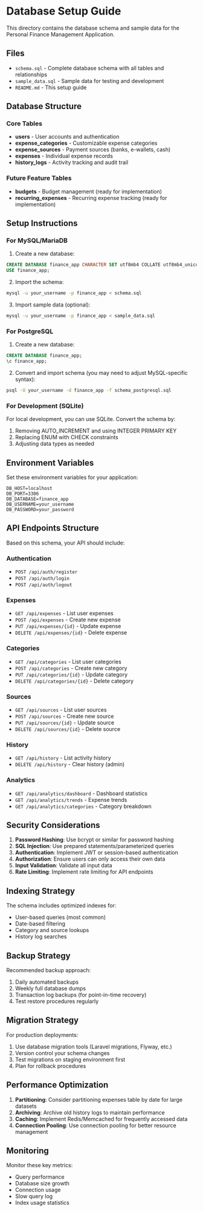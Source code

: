 # Database Setup Guide

This directory contains the database schema and sample data for the Personal Finance Management Application.

## Files

- `schema.sql` - Complete database schema with all tables and relationships
- `sample_data.sql` - Sample data for testing and development
- `README.md` - This setup guide

## Database Structure

### Core Tables
- **users** - User accounts and authentication
- **expense_categories** - Customizable expense categories
- **expense_sources** - Payment sources (banks, e-wallets, cash)
- **expenses** - Individual expense records
- **history_logs** - Activity tracking and audit trail

### Future Feature Tables
- **budgets** - Budget management (ready for implementation)
- **recurring_expenses** - Recurring expense tracking (ready for implementation)

## Setup Instructions

### For MySQL/MariaDB

1. Create a new database:
```sql
CREATE DATABASE finance_app CHARACTER SET utf8mb4 COLLATE utf8mb4_unicode_ci;
USE finance_app;
```

2. Import the schema:
```bash
mysql -u your_username -p finance_app < schema.sql
```

3. Import sample data (optional):
```bash
mysql -u your_username -p finance_app < sample_data.sql
```

### For PostgreSQL

1. Create a new database:
```sql
CREATE DATABASE finance_app;
\c finance_app;
```

2. Convert and import schema (you may need to adjust MySQL-specific syntax):
```bash
psql -U your_username -d finance_app -f schema_postgresql.sql
```

### For Development (SQLite)

For local development, you can use SQLite. Convert the schema by:
1. Removing AUTO_INCREMENT and using INTEGER PRIMARY KEY
2. Replacing ENUM with CHECK constraints
3. Adjusting data types as needed

## Environment Variables

Set these environment variables for your application:

```env
DB_HOST=localhost
DB_PORT=3306
DB_DATABASE=finance_app
DB_USERNAME=your_username
DB_PASSWORD=your_password
```

## API Endpoints Structure

Based on this schema, your API should include:

### Authentication
- `POST /api/auth/register`
- `POST /api/auth/login`
- `POST /api/auth/logout`

### Expenses
- `GET /api/expenses` - List user expenses
- `POST /api/expenses` - Create new expense
- `PUT /api/expenses/{id}` - Update expense
- `DELETE /api/expenses/{id}` - Delete expense

### Categories
- `GET /api/categories` - List user categories
- `POST /api/categories` - Create new category
- `PUT /api/categories/{id}` - Update category
- `DELETE /api/categories/{id}` - Delete category

### Sources
- `GET /api/sources` - List user sources
- `POST /api/sources` - Create new source
- `PUT /api/sources/{id}` - Update source
- `DELETE /api/sources/{id}` - Delete source

### History
- `GET /api/history` - List activity history
- `DELETE /api/history` - Clear history (admin)

### Analytics
- `GET /api/analytics/dashboard` - Dashboard statistics
- `GET /api/analytics/trends` - Expense trends
- `GET /api/analytics/categories` - Category breakdown

## Security Considerations

1. **Password Hashing**: Use bcrypt or similar for password hashing
2. **SQL Injection**: Use prepared statements/parameterized queries
3. **Authentication**: Implement JWT or session-based authentication
4. **Authorization**: Ensure users can only access their own data
5. **Input Validation**: Validate all input data
6. **Rate Limiting**: Implement rate limiting for API endpoints

## Indexing Strategy

The schema includes optimized indexes for:
- User-based queries (most common)
- Date-based filtering
- Category and source lookups
- History log searches

## Backup Strategy

Recommended backup approach:
1. Daily automated backups
2. Weekly full database dumps
3. Transaction log backups (for point-in-time recovery)
4. Test restore procedures regularly

## Migration Strategy

For production deployments:
1. Use database migration tools (Laravel migrations, Flyway, etc.)
2. Version control your schema changes
3. Test migrations on staging environment first
4. Plan for rollback procedures

## Performance Optimization

1. **Partitioning**: Consider partitioning expenses table by date for large datasets
2. **Archiving**: Archive old history logs to maintain performance
3. **Caching**: Implement Redis/Memcached for frequently accessed data
4. **Connection Pooling**: Use connection pooling for better resource management

## Monitoring

Monitor these key metrics:
- Query performance
- Database size growth
- Connection usage
- Slow query log
- Index usage statistics